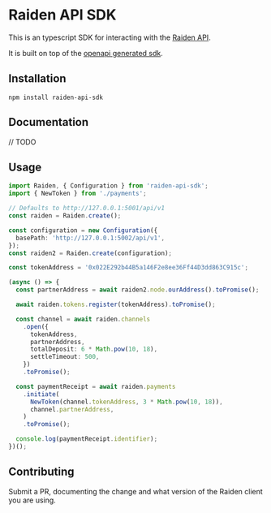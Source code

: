 # Raiden API SDK

This is an typescript SDK for interacting with the [Raiden API](https://raiden-network.readthedocs.io/en/latest/rest_api.html).

It is built on top of the [openapi generated sdk](https://github.com/drdgvhbh/raiden-openapi-sdk).

## Installation

`npm install raiden-api-sdk`

## Documentation

// TODO

## Usage

```typescript
import Raiden, { Configuration } from 'raiden-api-sdk';
import { NewToken } from './payments';

// Defaults to http://127.0.0.1:5001/api/v1
const raiden = Raiden.create();

const configuration = new Configuration({
  basePath: 'http://127.0.0.1:5002/api/v1',
});
const raiden2 = Raiden.create(configuration);

const tokenAddress = '0x022E292b44B5a146F2e8ee36Ff44D3dd863C915c';

(async () => {
  const partnerAddress = await raiden2.node.ourAddress().toPromise();

  await raiden.tokens.register(tokenAddress).toPromise();

  const channel = await raiden.channels
    .open({
      tokenAddress,
      partnerAddress,
      totalDeposit: 6 * Math.pow(10, 18),
      settleTimeout: 500,
    })
    .toPromise();

  const paymentReceipt = await raiden.payments
    .initiate(
      NewToken(channel.tokenAddress, 3 * Math.pow(10, 18)),
      channel.partnerAddress,
    )
    .toPromise();

  console.log(paymentReceipt.identifier);
})();
```

## Contributing

Submit a PR, documenting the change and what version of the Raiden client you are using.
